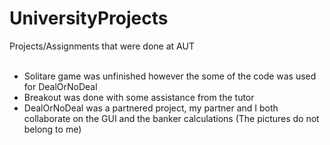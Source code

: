 # UniversityProjects
Projects/Assignments that were done at AUT<br>
<br>
 - Solitare game was unfinished however the some of the code was used for DealOrNoDeal<br>
 - Breakout was done with some assistance from the tutor<br>
 - DealOrNoDeal was a partnered project, my partner and I both collaborate on the GUI and the banker calculations (The pictures do not belong to me)
